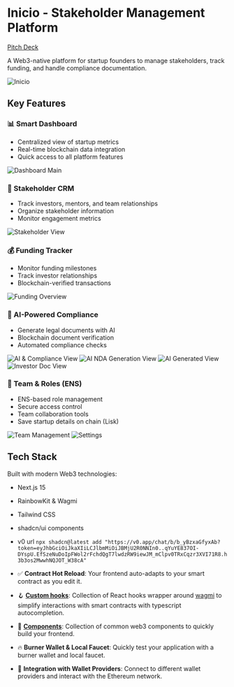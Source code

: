 # Inicio - Stakeholder Management Platform
[Pitch Deck](https://docs.google.com/presentation/d/1tuXAihf2nlqIBGD8T9focEzE0Tk2vcUFiYZa-q0LhFs/edit?usp=sharing )



A Web3-native platform for startup founders to manage stakeholders, track funding, and handle compliance documentation.

![Inicio](./pics/Home.png)

## Key Features

### 📊 Smart Dashboard
- Centralized view of startup metrics
- Real-time blockchain data integration
- Quick access to all platform features

![Dashboard Main](./pics/Dashboard.png)

### 👥 Stakeholder CRM
- Track investors, mentors, and team relationships
- Organize stakeholder information
- Monitor engagement metrics

![Stakeholder View](./pics/StakeholdeCRM.png)

### 💰 Funding Tracker
- Monitor funding milestones
- Track investor relationships
- Blockchain-verified transactions

![Funding Overview](./pics/Funding_racker.png)

### 📝 AI-Powered Compliance
- Generate legal documents with AI
- Blockchain document verification
- Automated compliance checks

![AI & Compliance View](./pics/AI_Legal_Doc.png)
![AI NDA Generation View](./pics/NDA_Gen.png)
![AI Generated View](./pics/Generated_NDA.png)
![Investor Doc View](./pics/investor.png)



### 👥 Team & Roles (ENS)
- ENS-based role management
- Secure access control
- Team collaboration tools
- Save startup details on chain (Lisk)

![Team Management](./pics/Team_Roles.png)
![Settings](./pics/Settings.png)


## Tech Stack

Built with modern Web3 technologies:
- Next.js 15
- RainbowKit & Wagmi
- Tailwind CSS
- shadcn/ui components
- v0 url 
`
npx shadcn@latest add "https://v0.app/chat/b/b_yBzxaGfyxAb?token=eyJhbGciOiJkaXIiLCJlbmMiOiJBMjU2R0NNIn0..qYuYE837OI-DYspU.EfSzeNuDoIpFWol2rFchdQgT7lwdzRW9iewJM_mClpv0TRxCqzr3XVI71R8.h3b3os2MwwhNQJOT_W38cA"
`

- ✅ **Contract Hot Reload**: Your frontend auto-adapts to your smart contract as you edit it.
- 🪝 **[Custom hooks](https://docs.scaffoldeth.io/hooks/)**: Collection of React hooks wrapper around [wagmi](https://wagmi.sh/) to simplify interactions with smart contracts with typescript autocompletion.
- 🧱 [**Components**](https://docs.scaffoldeth.io/components/): Collection of common web3 components to quickly build your frontend.
- 🔥 **Burner Wallet & Local Faucet**: Quickly test your application with a burner wallet and local faucet.
- 🔐 **Integration with Wallet Providers**: Connect to different wallet providers and interact with the Ethereum network.

